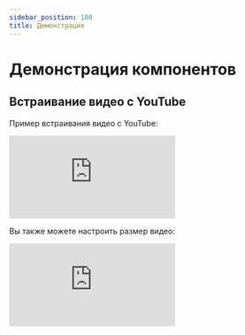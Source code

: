 ```yaml
---
sidebar_position: 100
title: Демонстрация
---
```


# Демонстрация компонентов

## Встраивание видео с YouTube

Пример встраивания видео с YouTube:

<div className="video-container">
  <iframe 
    src="https://www.youtube.com/embed/-p_5vOJPzhI" 
    title="YouTube video player" 
    frameBorder="0" 
    allow="accelerometer; autoplay; clipboard-write; encrypted-media; gyroscope; picture-in-picture" 
    allowFullScreen>
  </iframe>
</div>

Вы также можете настроить размер видео:

<div className="video-container" style={{maxWidth: '400px'}}>
  <iframe 
    src="https://www.youtube.com/embed/To7XvGZjkl4" 
    title="YouTube video player" 
    frameBorder="0" 
    allow="accelerometer; autoplay; clipboard-write; encrypted-media; gyroscope; picture-in-picture" 
    allowFullScreen>
  </iframe>
</div>
